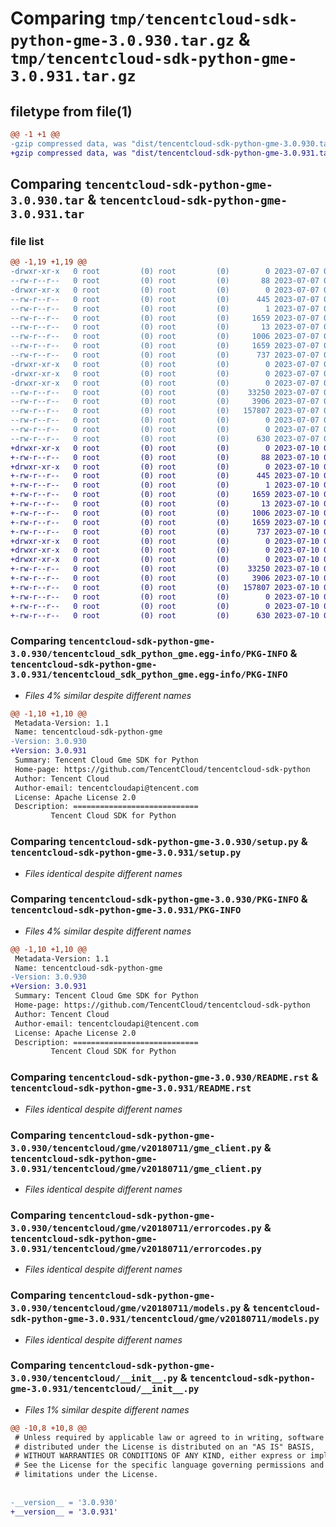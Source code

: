 # Comparing `tmp/tencentcloud-sdk-python-gme-3.0.930.tar.gz` & `tmp/tencentcloud-sdk-python-gme-3.0.931.tar.gz`

## filetype from file(1)

```diff
@@ -1 +1 @@
-gzip compressed data, was "dist/tencentcloud-sdk-python-gme-3.0.930.tar", last modified: Fri Jul  7 00:24:36 2023, max compression
+gzip compressed data, was "dist/tencentcloud-sdk-python-gme-3.0.931.tar", last modified: Mon Jul 10 00:41:12 2023, max compression
```

## Comparing `tencentcloud-sdk-python-gme-3.0.930.tar` & `tencentcloud-sdk-python-gme-3.0.931.tar`

### file list

```diff
@@ -1,19 +1,19 @@
-drwxr-xr-x   0 root         (0) root         (0)        0 2023-07-07 00:24:36.000000 tencentcloud-sdk-python-gme-3.0.930/
--rw-r--r--   0 root         (0) root         (0)       88 2023-07-07 00:24:36.000000 tencentcloud-sdk-python-gme-3.0.930/setup.cfg
-drwxr-xr-x   0 root         (0) root         (0)        0 2023-07-07 00:24:36.000000 tencentcloud-sdk-python-gme-3.0.930/tencentcloud_sdk_python_gme.egg-info/
--rw-r--r--   0 root         (0) root         (0)      445 2023-07-07 00:24:36.000000 tencentcloud-sdk-python-gme-3.0.930/tencentcloud_sdk_python_gme.egg-info/SOURCES.txt
--rw-r--r--   0 root         (0) root         (0)        1 2023-07-07 00:24:36.000000 tencentcloud-sdk-python-gme-3.0.930/tencentcloud_sdk_python_gme.egg-info/dependency_links.txt
--rw-r--r--   0 root         (0) root         (0)     1659 2023-07-07 00:24:36.000000 tencentcloud-sdk-python-gme-3.0.930/tencentcloud_sdk_python_gme.egg-info/PKG-INFO
--rw-r--r--   0 root         (0) root         (0)       13 2023-07-07 00:24:36.000000 tencentcloud-sdk-python-gme-3.0.930/tencentcloud_sdk_python_gme.egg-info/top_level.txt
--rw-r--r--   0 root         (0) root         (0)     1006 2023-07-07 00:24:36.000000 tencentcloud-sdk-python-gme-3.0.930/setup.py
--rw-r--r--   0 root         (0) root         (0)     1659 2023-07-07 00:24:36.000000 tencentcloud-sdk-python-gme-3.0.930/PKG-INFO
--rw-r--r--   0 root         (0) root         (0)      737 2023-07-07 00:24:36.000000 tencentcloud-sdk-python-gme-3.0.930/README.rst
-drwxr-xr-x   0 root         (0) root         (0)        0 2023-07-07 00:24:36.000000 tencentcloud-sdk-python-gme-3.0.930/tencentcloud/
-drwxr-xr-x   0 root         (0) root         (0)        0 2023-07-07 00:24:36.000000 tencentcloud-sdk-python-gme-3.0.930/tencentcloud/gme/
-drwxr-xr-x   0 root         (0) root         (0)        0 2023-07-07 00:24:36.000000 tencentcloud-sdk-python-gme-3.0.930/tencentcloud/gme/v20180711/
--rw-r--r--   0 root         (0) root         (0)    33250 2023-07-07 00:24:36.000000 tencentcloud-sdk-python-gme-3.0.930/tencentcloud/gme/v20180711/gme_client.py
--rw-r--r--   0 root         (0) root         (0)     3906 2023-07-07 00:24:36.000000 tencentcloud-sdk-python-gme-3.0.930/tencentcloud/gme/v20180711/errorcodes.py
--rw-r--r--   0 root         (0) root         (0)   157807 2023-07-07 00:24:36.000000 tencentcloud-sdk-python-gme-3.0.930/tencentcloud/gme/v20180711/models.py
--rw-r--r--   0 root         (0) root         (0)        0 2023-07-07 00:24:36.000000 tencentcloud-sdk-python-gme-3.0.930/tencentcloud/gme/v20180711/__init__.py
--rw-r--r--   0 root         (0) root         (0)        0 2023-07-07 00:24:36.000000 tencentcloud-sdk-python-gme-3.0.930/tencentcloud/gme/__init__.py
--rw-r--r--   0 root         (0) root         (0)      630 2023-07-07 00:24:36.000000 tencentcloud-sdk-python-gme-3.0.930/tencentcloud/__init__.py
+drwxr-xr-x   0 root         (0) root         (0)        0 2023-07-10 00:41:12.000000 tencentcloud-sdk-python-gme-3.0.931/
+-rw-r--r--   0 root         (0) root         (0)       88 2023-07-10 00:41:12.000000 tencentcloud-sdk-python-gme-3.0.931/setup.cfg
+drwxr-xr-x   0 root         (0) root         (0)        0 2023-07-10 00:41:12.000000 tencentcloud-sdk-python-gme-3.0.931/tencentcloud_sdk_python_gme.egg-info/
+-rw-r--r--   0 root         (0) root         (0)      445 2023-07-10 00:41:12.000000 tencentcloud-sdk-python-gme-3.0.931/tencentcloud_sdk_python_gme.egg-info/SOURCES.txt
+-rw-r--r--   0 root         (0) root         (0)        1 2023-07-10 00:41:12.000000 tencentcloud-sdk-python-gme-3.0.931/tencentcloud_sdk_python_gme.egg-info/dependency_links.txt
+-rw-r--r--   0 root         (0) root         (0)     1659 2023-07-10 00:41:12.000000 tencentcloud-sdk-python-gme-3.0.931/tencentcloud_sdk_python_gme.egg-info/PKG-INFO
+-rw-r--r--   0 root         (0) root         (0)       13 2023-07-10 00:41:12.000000 tencentcloud-sdk-python-gme-3.0.931/tencentcloud_sdk_python_gme.egg-info/top_level.txt
+-rw-r--r--   0 root         (0) root         (0)     1006 2023-07-10 00:41:12.000000 tencentcloud-sdk-python-gme-3.0.931/setup.py
+-rw-r--r--   0 root         (0) root         (0)     1659 2023-07-10 00:41:12.000000 tencentcloud-sdk-python-gme-3.0.931/PKG-INFO
+-rw-r--r--   0 root         (0) root         (0)      737 2023-07-10 00:41:12.000000 tencentcloud-sdk-python-gme-3.0.931/README.rst
+drwxr-xr-x   0 root         (0) root         (0)        0 2023-07-10 00:41:12.000000 tencentcloud-sdk-python-gme-3.0.931/tencentcloud/
+drwxr-xr-x   0 root         (0) root         (0)        0 2023-07-10 00:41:12.000000 tencentcloud-sdk-python-gme-3.0.931/tencentcloud/gme/
+drwxr-xr-x   0 root         (0) root         (0)        0 2023-07-10 00:41:12.000000 tencentcloud-sdk-python-gme-3.0.931/tencentcloud/gme/v20180711/
+-rw-r--r--   0 root         (0) root         (0)    33250 2023-07-10 00:41:12.000000 tencentcloud-sdk-python-gme-3.0.931/tencentcloud/gme/v20180711/gme_client.py
+-rw-r--r--   0 root         (0) root         (0)     3906 2023-07-10 00:41:12.000000 tencentcloud-sdk-python-gme-3.0.931/tencentcloud/gme/v20180711/errorcodes.py
+-rw-r--r--   0 root         (0) root         (0)   157807 2023-07-10 00:41:12.000000 tencentcloud-sdk-python-gme-3.0.931/tencentcloud/gme/v20180711/models.py
+-rw-r--r--   0 root         (0) root         (0)        0 2023-07-10 00:41:12.000000 tencentcloud-sdk-python-gme-3.0.931/tencentcloud/gme/v20180711/__init__.py
+-rw-r--r--   0 root         (0) root         (0)        0 2023-07-10 00:41:12.000000 tencentcloud-sdk-python-gme-3.0.931/tencentcloud/gme/__init__.py
+-rw-r--r--   0 root         (0) root         (0)      630 2023-07-10 00:41:12.000000 tencentcloud-sdk-python-gme-3.0.931/tencentcloud/__init__.py
```

### Comparing `tencentcloud-sdk-python-gme-3.0.930/tencentcloud_sdk_python_gme.egg-info/PKG-INFO` & `tencentcloud-sdk-python-gme-3.0.931/tencentcloud_sdk_python_gme.egg-info/PKG-INFO`

 * *Files 4% similar despite different names*

```diff
@@ -1,10 +1,10 @@
 Metadata-Version: 1.1
 Name: tencentcloud-sdk-python-gme
-Version: 3.0.930
+Version: 3.0.931
 Summary: Tencent Cloud Gme SDK for Python
 Home-page: https://github.com/TencentCloud/tencentcloud-sdk-python
 Author: Tencent Cloud
 Author-email: tencentcloudapi@tencent.com
 License: Apache License 2.0
 Description: ============================
         Tencent Cloud SDK for Python
```

### Comparing `tencentcloud-sdk-python-gme-3.0.930/setup.py` & `tencentcloud-sdk-python-gme-3.0.931/setup.py`

 * *Files identical despite different names*

### Comparing `tencentcloud-sdk-python-gme-3.0.930/PKG-INFO` & `tencentcloud-sdk-python-gme-3.0.931/PKG-INFO`

 * *Files 4% similar despite different names*

```diff
@@ -1,10 +1,10 @@
 Metadata-Version: 1.1
 Name: tencentcloud-sdk-python-gme
-Version: 3.0.930
+Version: 3.0.931
 Summary: Tencent Cloud Gme SDK for Python
 Home-page: https://github.com/TencentCloud/tencentcloud-sdk-python
 Author: Tencent Cloud
 Author-email: tencentcloudapi@tencent.com
 License: Apache License 2.0
 Description: ============================
         Tencent Cloud SDK for Python
```

### Comparing `tencentcloud-sdk-python-gme-3.0.930/README.rst` & `tencentcloud-sdk-python-gme-3.0.931/README.rst`

 * *Files identical despite different names*

### Comparing `tencentcloud-sdk-python-gme-3.0.930/tencentcloud/gme/v20180711/gme_client.py` & `tencentcloud-sdk-python-gme-3.0.931/tencentcloud/gme/v20180711/gme_client.py`

 * *Files identical despite different names*

### Comparing `tencentcloud-sdk-python-gme-3.0.930/tencentcloud/gme/v20180711/errorcodes.py` & `tencentcloud-sdk-python-gme-3.0.931/tencentcloud/gme/v20180711/errorcodes.py`

 * *Files identical despite different names*

### Comparing `tencentcloud-sdk-python-gme-3.0.930/tencentcloud/gme/v20180711/models.py` & `tencentcloud-sdk-python-gme-3.0.931/tencentcloud/gme/v20180711/models.py`

 * *Files identical despite different names*

### Comparing `tencentcloud-sdk-python-gme-3.0.930/tencentcloud/__init__.py` & `tencentcloud-sdk-python-gme-3.0.931/tencentcloud/__init__.py`

 * *Files 1% similar despite different names*

```diff
@@ -10,8 +10,8 @@
 # Unless required by applicable law or agreed to in writing, software
 # distributed under the License is distributed on an "AS IS" BASIS,
 # WITHOUT WARRANTIES OR CONDITIONS OF ANY KIND, either express or implied.
 # See the License for the specific language governing permissions and
 # limitations under the License.
 
 
-__version__ = '3.0.930'
+__version__ = '3.0.931'
```

